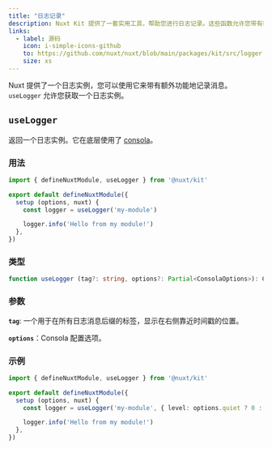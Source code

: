 ```yaml
---
title: "日志记录"
description: Nuxt Kit 提供了一套实用工具，帮助您进行日志记录。这些函数允许您带有额外功能地记录消息。
links:
  - label: 源码
    icon: i-simple-icons-github
    to: https://github.com/nuxt/nuxt/blob/main/packages/kit/src/logger.ts
    size: xs
---
```


Nuxt 提供了一个日志实例，您可以使用它来带有额外功能地记录消息。`useLogger` 允许您获取一个日志实例。

## `useLogger`

返回一个日志实例。它在底层使用了 [consola](https://github.com/unjs/consola)。

### 用法

```ts twoslash
import { defineNuxtModule, useLogger } from '@nuxt/kit'

export default defineNuxtModule({
  setup (options, nuxt) {
    const logger = useLogger('my-module')

    logger.info('Hello from my module!')
  },
})
```

### 类型

```ts
function useLogger (tag?: string, options?: Partial<ConsolaOptions>): ConsolaInstance
```

### 参数

**`tag`**: 一个用于在所有日志消息后缀的标签，显示在右侧靠近时间戳的位置。

**`options`**：Consola 配置选项。

### 示例

```ts twoslash
import { defineNuxtModule, useLogger } from '@nuxt/kit'

export default defineNuxtModule({
  setup (options, nuxt) {
    const logger = useLogger('my-module', { level: options.quiet ? 0 : 3 })

    logger.info('Hello from my module!')
  },
})
```
